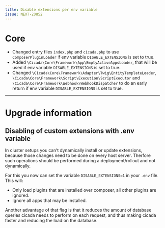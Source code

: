 ```yaml
---
title: Disable extensions per env variable
issue: NEXT-20852
---
```

# Core 
* Changed entry files `index.php` and `cicada.php` to use `ComposerPluginLoader` if env variable `DISABLE_EXTENSIONS` is set to true.
* Added `\Cicada\Core\Framework\App\EmptyActiveAppsLoader`, that will be used if env variable `DISABLE_EXTENSIONS` is set to true.
* Changed `\Cicada\Core\Framework\Adapter\Twig\EntityTemplateLoader`, `\Cicada\Core\Framework\Script\Execution\ScriptExecutor` and `\Cicada\Core\Framework\Webhook\WebhookDispatcher` to do an early return if env variable `DISABLE_EXTENSIONS` is set to true.
___
# Upgrade information
## Disabling of custom extensions with .env variable

In cluster setups you can't dynamically install or update extensions, because those changes need to be done on every host server.
Therfore such operations should be performed during a deployment/rollout and not dynamically.

For this you now can set the variable `DISABLE_EXTENSIONS=1` in your `.env` file.
This will:
* Only load plugins that are installed over composer, all other plugins are ignored.
* Ignore all apps that may be installed.

Another advantage of that flag is that it reduces the amount of database queries cicada needs to perform on each request, and thus making cicada faster and reducing the load on the database. 
